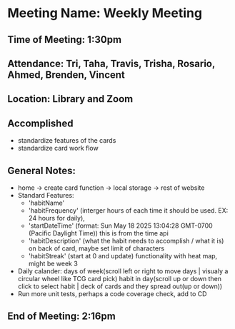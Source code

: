 # Meeting Name: Weekly Meeting

## Time of Meeting: 1:30pm

## Attendance: Tri, Taha, Travis, Trisha, Rosario, Ahmed, Brenden, Vincent

## Location: Library and Zoom

## Accomplished
 - standardize features of the cards
 - standardize card work flow

## General Notes:
 - home -> create card function -> local storage -> rest of website
 - Standard Features:
   - 'habitName'
   - 'habitFrequency' (interger hours of each time it should be used. EX: 24 hours for daily),
   - 'startDateTime' (format: Sun May 18 2025 13:04:28 GMT-0700 (Pacific Daylight Time)) this is from the time api
   - 'habitDescription' (what the habit needs to accomplish / what it is) on back of card, maybe set limit of characters
   - 'habitStreak' (start at 0 and update) functionality with heat map, might be week 3
 - Daily calander: days of week(scroll left or right to move days | visualy a circular wheel like TCG card pick)
                   habit in day(scroll up or down then click to select habit | deck of cards and they spread out(up or down))
- Run more unit tests, perhaps a code coverage check, add to CD

## End of Meeting: 2:16pm
